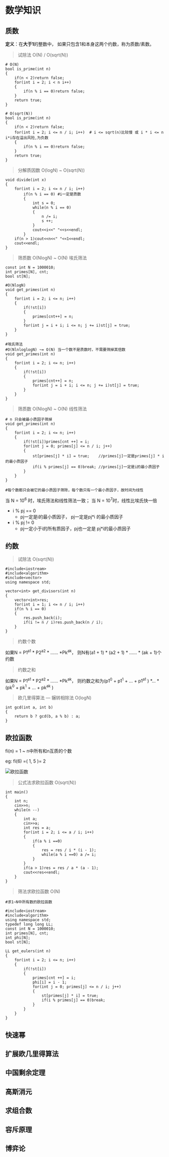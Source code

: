 # 数学知识

## 质数

**定义**：在**大于1**的整数中， 如果只包含1和本身这两个约数，称为质数/素数。

> 试除法 O(N)  / O(sqrt(N))  

```
# O(N)
bool is_prime(int n)
{
	if(n < 2)return false;
	for(int i = 2; i < n i++)
	{
		if(n % i == 0)return false;
	}
	return true;
}

# O(sqrt(N)) 
bool is_prime(int n)
{
	if(n < 2)return false;
	for(int i = 2; i <= n / i; i++)  # i <= sqrt(n)比较慢 或 i * i <= n  i*i存在溢出风险,为负数
	{
		if(n % i == 0)return false;
	}
	return true;
}
```

> 分解质因数 O(logN)   ~  O(sqrt(N))  

```
void divide(int x)
{
	for(int i = 2; i <= n / i; i++)
		if(n % i == 0) #i一定是质数
		{
			int s = 0;
			while(n % i == 0)
			{
				n /= i;
				s ++;
			}
			cout<<i<<" "<<s<<endl;
		}
	if(n > 1)cout<<n<<" "<<1<<endl;
	cout<<endl;
}
```

> 筛质数  O(NlogN)  ~  O(N)   埃氏筛法

```
const int N = 1000010;
int primes[N], cnt;
bool st[N];

#O(NlogN)
void get_primes(int n)
{
	for(int i = 2; i <= n; i++)
	{
		if(!st[i])
		{
			primes[cnt++] = n;
		}
		for(int j = i + i; i <= n; j += i)st[j] = true;
	}
}

#埃氏筛法
#O(NlnloglogN) ~= O(N) 当一个数不是质数时，不需要筛掉其倍数
void get_primes(int n)
{
	for(int i = 2; i <= n; i++)
	{
		if(!st[i])
		{
			primes[cnt++] = n;
			for(int j = i + i; i <= n; j += i)st[j] = true;
		}
	}
}
```

> 筛质数  O(NlogN)  ~  O(N)   线性筛法

```
# n 只会被最小质因子筛掉
void get_primes(int n)
{
	for(int i = 2; i <= n; i++)
	{
		if(!st[i])primes[cnt ++] = i;
		for(int j = 0; primes[j] <= n / i; j++)
		{
			st[primes[j] * i] = true;    //primes[j]一定是primes[j] * i的最小质因子
			if(i % primes[j] == 0)break; //primes[j]一定是i的最小质因子
		}
	}
}

#每个数都只会被它的最小质因子筛除，每个数只有一个最小质因子，故时间为线性
```

当 N = 10<sup>6</sup> 时，埃氏筛法和线性筛法一致； 当 N = 10<sup>7</sup>时，线性比埃氏快一倍

- i % pj == 0
  - pj一定是i的最小质因子， pj一定是pj*i 的最小质因子
- i % pj != 0
  - pj一定小于i的所有质因子，pj也一定是 pj*i的最小质因子



## 约数

> 试除法  O(sqrt(N))

```
#include<iostream>
#include<algorithm>
#include<vector>
using namespace std;

vector<int> get_divisors(int n)
{
	vector<int>res;
	for(int i = 1; i <= n / i; i++)
	if(n % i == 0)
	{
		res.push_back(i);
		if(i != n / i)res.push_back(n / i);
	}
}
```

> 约数个数

如果N = P1<sup>a1</sup> * P2<sup>a2</sup> * …… *Pk<sup>ak</sup>， 则N有(a1 + 1) * (a2 + 1) * ...... * (ak + 1)个约数



> 约数之和

如果N = P1<sup>a1</sup> * P2<sup>a2</sup> * …… *Pk<sup>ak</sup>， 则约数之和为(p1<sup>0</sup> + p1<sup>1</sup> + … + p1<sup>a1</sup> ) *… *  (pk<sup>0</sup> + pk<sup>1</sup> + … + pk<sup>ak</sup> )



> 欧几里得算法  — 辗转相除法  O(logN)

```
int gcd(int a, int b)
{
	return b ? gcd(b, a % b) : a;
}
```



## 欧拉函数

fi(n) = 1 ~ n中所有和n互质的个数

eg: fi(6) =( 1, 5 )= 2

![欧拉函数](/Users/more/Desktop/19fall/刷题/github/algorithm/4_math/欧拉函数.png)

> 公式法求欧拉函数 O(sqrt(N))

```
int main()
{
	int n;
	cin>>n;
	while(n --)
	{
		int a;
		cin>>a;
		int res = a;
		for(int i = 2; i <= a / i; i++)
		{
			if(a % i ==0)
			{
				res = res / i * (i - 1);
				while(a % i ==0) a /= i;
			}
		}
		if(a > 1)res = res / a * (a - 1);
		cout<<res<<endl;
	}
}
```

> 筛法求欧拉函数 O(N) 

```
#求1~N中所有数的欧拉函数

#include<iostream>
#include<algorithm>
using namespace std;
typedef long long LL;
const int N = 1000010;
int primes[N], cnt;
int phi[N];
bool st[N];

LL get_eulers(int n)
{
	for(int i = 2; i <= n; i++)
	{
		if(!st[i])
		{
			primes[cnt ++] = i;
			phi[i] = i - 1;
			for(int j = 0; primes[j] <= n / i; j++)
			{
				st[primes[j] * i] = true;
				if(i % primes[j] == 0)break;
			}
		}
	}
}
```




## 快速幂



## 扩展欧几里得算法



## 中国剩余定理



## 高斯消元



## 求组合数



## 容斥原理



## 博弈论

